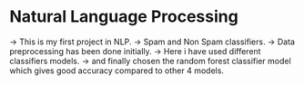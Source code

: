 # Natural Language Processing
-> This is my first project  in NLP.
-> Spam and Non Spam classifiers.
-> Data preprocessing has been done initially.
-> Here i have used different classifiers  models.
-> and finally chosen the random forest classifier model which gives good accuracy compared to other 4 models.
